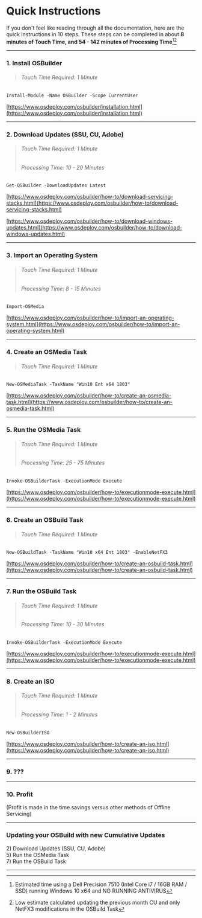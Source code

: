 # Quick Instructions

If you don't feel like reading through all the documentation, here are the quick instructions in 10 steps.  These steps can be completed in about **8 minutes of Touch Time, and 54 - 142 minutes of Processing Time**[^1][^2]

---

### 1. Install OSBuilder

> ###### Touch Time Required: 1 Minute

```
Install-Module -Name OSBuilder -Scope CurrentUser
```

[https://www.osdeploy.com/osbuilder/installation.html](https://www.osdeploy.com/osbuilder/installation.html)

---

### 2. Download Updates \(SSU, CU, Adobe\)

> ###### Touch Time Required: 1 Minute
>
> ###### Processing Time: 10 - 20 Minutes

```
Get-OSBuilder -DownloadUpdates Latest
```

[https://www.osdeploy.com/osbuilder/how-to/download-servicing-stacks.html](https://www.osdeploy.com/osbuilder/how-to/download-servicing-stacks.html)

[https://www.osdeploy.com/osbuilder/how-to/download-windows-updates.html](https://www.osdeploy.com/osbuilder/how-to/download-windows-updates.html)

---

### 3. Import an Operating System

> ###### Touch Time Required: 1 Minute
>
> ###### Processing Time: 8 - 15 Minutes

```
Import-OSMedia
```

[https://www.osdeploy.com/osbuilder/how-to/import-an-operating-system.html](https://www.osdeploy.com/osbuilder/how-to/import-an-operating-system.html)

---

### 4. Create an OSMedia Task

> ###### Touch Time Required: 1 Minute

```
New-OSMediaTask -TaskName "Win10 Ent x64 1803"
```

[https://www.osdeploy.com/osbuilder/how-to/create-an-osmedia-task.html](https://www.osdeploy.com/osbuilder/how-to/create-an-osmedia-task.html)

---

### 5. Run the OSMedia Task

> ###### Touch Time Required: 1 Minute
>
> ###### Processing Time: 25 - 75 Minutes

```
Invoke-OSBuilderTask -ExecutionMode Execute
```

[https://www.osdeploy.com/osbuilder/how-to/executionmode-execute.html](https://www.osdeploy.com/osbuilder/how-to/executionmode-execute.html)

---

### 6. Create an OSBuild Task

> ###### Touch Time Required: 1 Minute

```
New-OSBuildTask -TaskName "Win10 x64 Ent 1803" -EnableNetFX3
```

[https://www.osdeploy.com/osbuilder/how-to/create-an-osbuild-task.html](https://www.osdeploy.com/osbuilder/how-to/create-an-osbuild-task.html)

---

### 7. Run the OSBuild Task

> ###### Touch Time Required: 1 Minute
>
> ###### Processing Time: 10 - 30 Minutes

```
Invoke-OSBuilderTask -ExecutionMode Execute
```

[https://www.osdeploy.com/osbuilder/how-to/executionmode-execute.html](https://www.osdeploy.com/osbuilder/how-to/executionmode-execute.html)

---

### 8. Create an ISO

> ###### Touch Time Required: 1 Minute
>
> ###### Processing Time: 1 - 2 Minutes

```
New-OSBuilderISO
```

[https://www.osdeploy.com/osbuilder/how-to/create-an-iso.html](https://www.osdeploy.com/osbuilder/how-to/create-an-iso.html)

---

### 9. ???

---

### 10. Profit

\(Profit is made in the time savings versus other methods of Offline Servicing\)

---

### Updating your OSBuild with new Cumulative Updates

2\) Download Updates \(SSU, CU, Adobe\)  
5\) Run the OSMedia Task  
7\) Run the OSBuild Task

---

[^1]: Estimated time using a Dell Precision 7510 \(Intel Core i7 / 16GB RAM / SSD\) running Windows 10 x64 and NO RUNNING ANTIVIRUS

[^2]: Low estimate calculated updating the previous month CU and only NetFX3 modifications in the OSBuild Task

